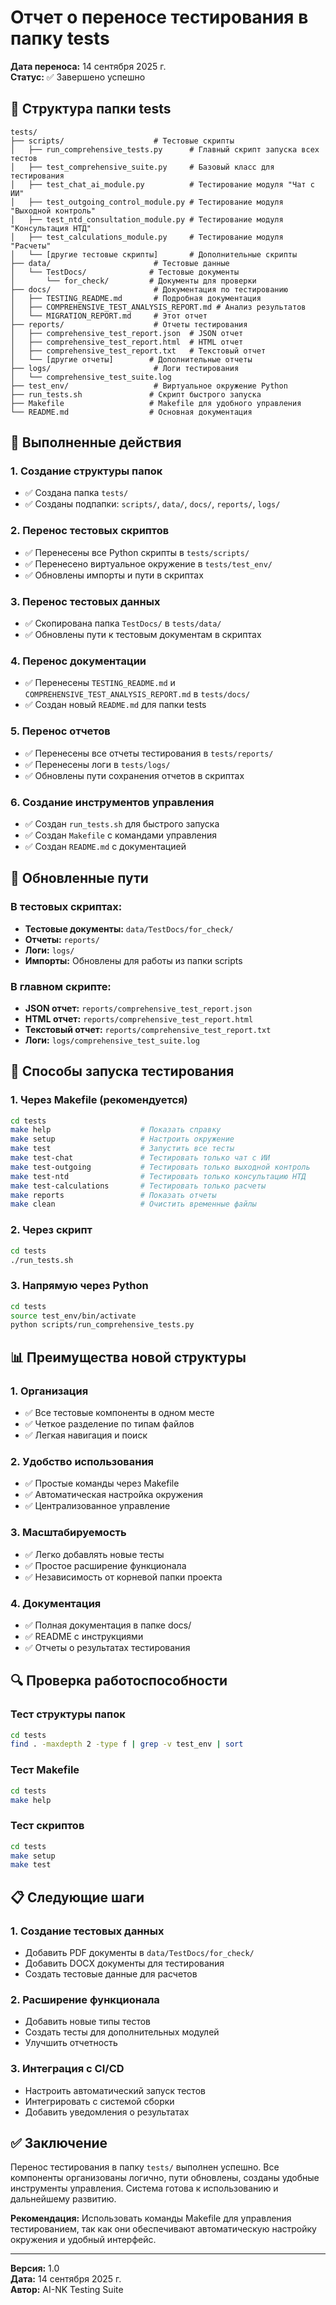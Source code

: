 # Отчет о переносе тестирования в папку tests

**Дата переноса:** 14 сентября 2025 г.  
**Статус:** ✅ Завершено успешно

## 📁 Структура папки tests

```
tests/
├── scripts/                    # Тестовые скрипты
│   ├── run_comprehensive_tests.py      # Главный скрипт запуска всех тестов
│   ├── test_comprehensive_suite.py     # Базовый класс для тестирования
│   ├── test_chat_ai_module.py          # Тестирование модуля "Чат с ИИ"
│   ├── test_outgoing_control_module.py # Тестирование модуля "Выходной контроль"
│   ├── test_ntd_consultation_module.py # Тестирование модуля "Консультация НТД"
│   ├── test_calculations_module.py     # Тестирование модуля "Расчеты"
│   └── [другие тестовые скрипты]       # Дополнительные скрипты
├── data/                       # Тестовые данные
│   └── TestDocs/              # Тестовые документы
│       └── for_check/         # Документы для проверки
├── docs/                       # Документация по тестированию
│   ├── TESTING_README.md       # Подробная документация
│   ├── COMPREHENSIVE_TEST_ANALYSIS_REPORT.md # Анализ результатов
│   └── MIGRATION_REPORT.md     # Этот отчет
├── reports/                    # Отчеты тестирования
│   ├── comprehensive_test_report.json  # JSON отчет
│   ├── comprehensive_test_report.html  # HTML отчет
│   ├── comprehensive_test_report.txt   # Текстовый отчет
│   └── [другие отчеты]        # Дополнительные отчеты
├── logs/                       # Логи тестирования
│   └── comprehensive_test_suite.log
├── test_env/                   # Виртуальное окружение Python
├── run_tests.sh               # Скрипт быстрого запуска
├── Makefile                   # Makefile для удобного управления
└── README.md                  # Основная документация
```

## 🔄 Выполненные действия

### 1. Создание структуры папок
- ✅ Создана папка `tests/`
- ✅ Созданы подпапки: `scripts/`, `data/`, `docs/`, `reports/`, `logs/`

### 2. Перенос тестовых скриптов
- ✅ Перенесены все Python скрипты в `tests/scripts/`
- ✅ Перенесено виртуальное окружение в `tests/test_env/`
- ✅ Обновлены импорты и пути в скриптах

### 3. Перенос тестовых данных
- ✅ Скопирована папка `TestDocs/` в `tests/data/`
- ✅ Обновлены пути к тестовым документам в скриптах

### 4. Перенос документации
- ✅ Перенесены `TESTING_README.md` и `COMPREHENSIVE_TEST_ANALYSIS_REPORT.md` в `tests/docs/`
- ✅ Создан новый `README.md` для папки tests

### 5. Перенос отчетов
- ✅ Перенесены все отчеты тестирования в `tests/reports/`
- ✅ Перенесены логи в `tests/logs/`
- ✅ Обновлены пути сохранения отчетов в скриптах

### 6. Создание инструментов управления
- ✅ Создан `run_tests.sh` для быстрого запуска
- ✅ Создан `Makefile` с командами управления
- ✅ Создан `README.md` с документацией

## 🔧 Обновленные пути

### В тестовых скриптах:
- **Тестовые документы:** `data/TestDocs/for_check/`
- **Отчеты:** `reports/`
- **Логи:** `logs/`
- **Импорты:** Обновлены для работы из папки scripts

### В главном скрипте:
- **JSON отчет:** `reports/comprehensive_test_report.json`
- **HTML отчет:** `reports/comprehensive_test_report.html`
- **Текстовый отчет:** `reports/comprehensive_test_report.txt`
- **Логи:** `logs/comprehensive_test_suite.log`

## 🚀 Способы запуска тестирования

### 1. Через Makefile (рекомендуется)
```bash
cd tests
make help                    # Показать справку
make setup                   # Настроить окружение
make test                    # Запустить все тесты
make test-chat               # Тестировать только чат с ИИ
make test-outgoing           # Тестировать только выходной контроль
make test-ntd                # Тестировать только консультацию НТД
make test-calculations       # Тестировать только расчеты
make reports                 # Показать отчеты
make clean                   # Очистить временные файлы
```

### 2. Через скрипт
```bash
cd tests
./run_tests.sh
```

### 3. Напрямую через Python
```bash
cd tests
source test_env/bin/activate
python scripts/run_comprehensive_tests.py
```

## 📊 Преимущества новой структуры

### 1. Организация
- ✅ Все тестовые компоненты в одном месте
- ✅ Четкое разделение по типам файлов
- ✅ Легкая навигация и поиск

### 2. Удобство использования
- ✅ Простые команды через Makefile
- ✅ Автоматическая настройка окружения
- ✅ Централизованное управление

### 3. Масштабируемость
- ✅ Легко добавлять новые тесты
- ✅ Простое расширение функционала
- ✅ Независимость от корневой папки проекта

### 4. Документация
- ✅ Полная документация в папке docs/
- ✅ README с инструкциями
- ✅ Отчеты о результатах тестирования

## 🔍 Проверка работоспособности

### Тест структуры папок
```bash
cd tests
find . -maxdepth 2 -type f | grep -v test_env | sort
```

### Тест Makefile
```bash
cd tests
make help
```

### Тест скриптов
```bash
cd tests
make setup
make test
```

## 📋 Следующие шаги

### 1. Создание тестовых данных
- Добавить PDF документы в `data/TestDocs/for_check/`
- Добавить DOCX документы для тестирования
- Создать тестовые данные для расчетов

### 2. Расширение функционала
- Добавить новые типы тестов
- Создать тесты для дополнительных модулей
- Улучшить отчетность

### 3. Интеграция с CI/CD
- Настроить автоматический запуск тестов
- Интегрировать с системой сборки
- Добавить уведомления о результатах

## ✅ Заключение

Перенос тестирования в папку `tests/` выполнен успешно. Все компоненты организованы логично, пути обновлены, созданы удобные инструменты управления. Система готова к использованию и дальнейшему развитию.

**Рекомендация:** Использовать команды Makefile для управления тестированием, так как они обеспечивают автоматическую настройку окружения и удобный интерфейс.

---

**Версия:** 1.0  
**Дата:** 14 сентября 2025 г.  
**Автор:** AI-NK Testing Suite

